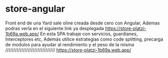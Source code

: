 # store-angular
Front end  de una Yard sale oline creada desde cero con Angular, Ademas podras verla en el siguiente link ya desplegada https://store-platzi-1b69a.web.app/
En esta SPA  trabaje con servicios, guardianes, Interceptores etc, Además utilice estrategias como code splitting, precarga de modulos para ayudar al rendimiento y el peso de la misma
///////////////////////////////
https://store-platzi-1b69a.web.app/
